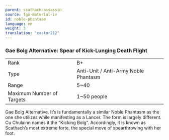 ```yaml
---
parent: scathach-assassin
source: fgo-material-iv
id: noble-phantasm
language: en
weight: 3
translation: "castor212"
---
```


### Gae Bolg Alternative: Spear of Kick-Lunging Death Flight

<table>
  <tr><td>Rank</td><td>B+</td></tr>
  <tr><td>Type</td><td>Anti-Unit / Anti-Army Noble Phantasm</td></tr>
  <tr><td>Range</td><td>5~40</td></tr>
  <tr><td>Maximum Number of Targets</td><td>1~50 people</td></tr>
</table>

Gae Bolg Alternative.
It’s is fundamentally a similar Noble Phantasm as the one she utilizes while manifesting as a Lancer. The form is largely different.
Cu Chulainn names it the “Kicking Bolg”.
Accordingly, it is known as Scathach’s most extreme forte, the special move of spearthrowing with her foot.

